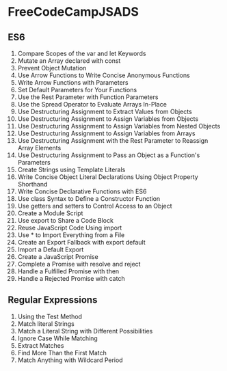 # FreeCodeCampJSADS

## ES6
1. Compare Scopes of the var and let Keywords
2. Mutate an Array declared with const
3. Prevent Object Mutation
4. Use Arrow Functions to Write Concise Anonymous Functions
5. Write Arrow Functions with Parameters
6. Set Default Parameters for Your Functions
7. Use the Rest Parameter with Function Parameters
8. Use the Spread Operator to Evaluate Arrays In-Place
9. Use Destructuring Assignment to Extract Values from Objects
10. Use Destructuring Assignment to Assign Variables from Objects
11. Use Destructuring Assignment to Assign Variables from Nested Objects
12. Use Destructuring Assignment to Assign Variables from Arrays
13. Use Destructuring Assignment with the Rest Parameter to Reassign Array Elements
14. Use Destructuring Assignment to Pass an Object as a Function's Parameters
15. Create Strings using Template Literals
16. Write Concise Object Literal Declarations Using Object Property Shorthand
17. Write Concise Declarative Functions with ES6
18. Use class Syntax to Define a Constructor Function
19. Use getters and setters to Control Access to an Object
20. Create a Module Script
21. Use export to Share a Code Block
22. Reuse JavaScript Code Using import
23. Use * to Import Everything from a File
24. Create an Export Fallback with export default
25. Import a Default Export
26. Create a JavaScript Promise
27. Complete a Promise with resolve and reject
28. Handle a Fulfilled Promise with then
29. Handle a Rejected Promise with catch

## Regular Expressions
1. Using the Test Method
2. Match literal Strings
3. Match a Literal String with Different Possibilities
4. Ignore Case While Matching 
5. Extract Matches
6. Find More Than the First Match
7. Match Anything with Wildcard Period
